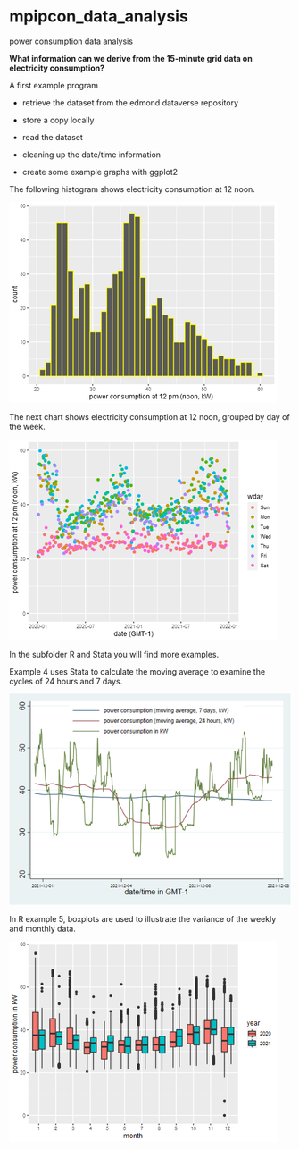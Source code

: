 # mpipcon_data_analysis
power consumption data analysis

__What information can we derive from the 15-minute grid data on electricity consumption?__


A first example program 

* retrieve the dataset from the edmond dataverse repository

* store a copy locally

* read the dataset

* cleaning up the date/time information

* create some example graphs with ggplot2

The following histogram shows electricity consumption at 12 noon.

![](figures/example1_histogram_12pm.png)

The next chart shows electricity consumption at 12 noon, grouped by day of the week.

![](figures/example1_point_12pm.png)

In the subfolder R and Stata you will find more examples.

Example 4 uses Stata to calculate the moving average to examine the cycles of 24 hours and 7 days.

![](figures/example4_smoothA.png)

In R example 5, boxplots are used to illustrate the variance of the weekly and monthly data.

![](figures/example5_boxplotMonth2.png)
